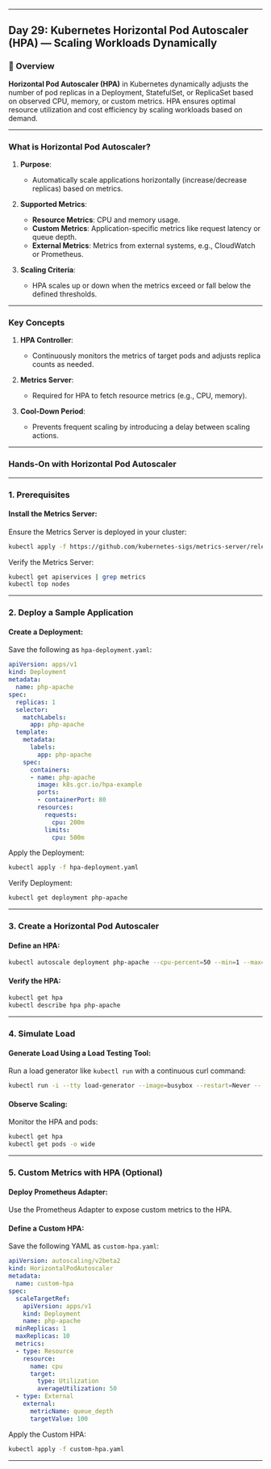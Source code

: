 ﻿---

## Day 29: Kubernetes Horizontal Pod Autoscaler (HPA) — Scaling Workloads Dynamically

### 📘 Overview

**Horizontal Pod Autoscaler (HPA)** in Kubernetes dynamically adjusts the number of pod replicas in a Deployment, StatefulSet, or ReplicaSet based on observed CPU, memory, or custom metrics. HPA ensures optimal resource utilization and cost efficiency by scaling workloads based on demand.

---

### What is Horizontal Pod Autoscaler?

1. **Purpose**:
   - Automatically scale applications horizontally (increase/decrease replicas) based on metrics.

2. **Supported Metrics**:
   - **Resource Metrics**: CPU and memory usage.
   - **Custom Metrics**: Application-specific metrics like request latency or queue depth.
   - **External Metrics**: Metrics from external systems, e.g., CloudWatch or Prometheus.

3. **Scaling Criteria**:
   - HPA scales up or down when the metrics exceed or fall below the defined thresholds.

---

### Key Concepts

1. **HPA Controller**:
   - Continuously monitors the metrics of target pods and adjusts replica counts as needed.

2. **Metrics Server**:
   - Required for HPA to fetch resource metrics (e.g., CPU, memory).

3. **Cool-Down Period**:
   - Prevents frequent scaling by introducing a delay between scaling actions.

---


### Hands-On with Horizontal Pod Autoscaler

---

### 1. Prerequisites

#### Install the Metrics Server:
Ensure the Metrics Server is deployed in your cluster:

```bash
kubectl apply -f https://github.com/kubernetes-sigs/metrics-server/releases/latest/download/components.yaml
```

Verify the Metrics Server:
```bash
kubectl get apiservices | grep metrics
kubectl top nodes
```

---

### 2. Deploy a Sample Application

#### Create a Deployment:
Save the following as `hpa-deployment.yaml`:

```yaml
apiVersion: apps/v1
kind: Deployment
metadata:
  name: php-apache
spec:
  replicas: 1
  selector:
    matchLabels:
      app: php-apache
  template:
    metadata:
      labels:
        app: php-apache
    spec:
      containers:
      - name: php-apache
        image: k8s.gcr.io/hpa-example
        ports:
        - containerPort: 80
        resources:
          requests:
            cpu: 200m
          limits:
            cpu: 500m
```

Apply the Deployment:
```bash
kubectl apply -f hpa-deployment.yaml
```

Verify Deployment:
```bash
kubectl get deployment php-apache
```

---

### 3. Create a Horizontal Pod Autoscaler

#### Define an HPA:
```bash
kubectl autoscale deployment php-apache --cpu-percent=50 --min=1 --max=10
```

#### Verify the HPA:
```bash
kubectl get hpa
kubectl describe hpa php-apache
```

---

### 4. Simulate Load

#### Generate Load Using a Load Testing Tool:
Run a load generator like `kubectl run` with a continuous curl command:

```bash
kubectl run -i --tty load-generator --image=busybox --restart=Never -- /bin/sh -c "while true; do wget -q -O- http://php-apache; done"
```

#### Observe Scaling:
Monitor the HPA and pods:

```bash
kubectl get hpa
kubectl get pods -o wide
```

---

### 5. Custom Metrics with HPA (Optional)

#### Deploy Prometheus Adapter:
Use the Prometheus Adapter to expose custom metrics to the HPA.

#### Define a Custom HPA:
Save the following YAML as `custom-hpa.yaml`:

```yaml
apiVersion: autoscaling/v2beta2
kind: HorizontalPodAutoscaler
metadata:
  name: custom-hpa
spec:
  scaleTargetRef:
    apiVersion: apps/v1
    kind: Deployment
    name: php-apache
  minReplicas: 1
  maxReplicas: 10
  metrics:
  - type: Resource
    resource:
      name: cpu
      target:
        type: Utilization
        averageUtilization: 50
  - type: External
    external:
      metricName: queue_depth
      targetValue: 100
```

Apply the Custom HPA:
```bash
kubectl apply -f custom-hpa.yaml
```

---